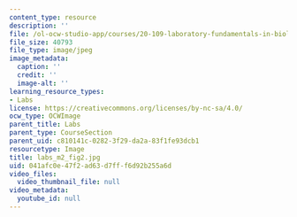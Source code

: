 ```yaml
---
content_type: resource
description: ''
file: /ol-ocw-studio-app/courses/20-109-laboratory-fundamentals-in-biological-engineering-spring-2010/041afc0e47f2ad63d7fff6d92b255a6d_labs_m2_fig2.jpg
file_size: 40793
file_type: image/jpeg
image_metadata:
  caption: ''
  credit: ''
  image-alt: ''
learning_resource_types:
- Labs
license: https://creativecommons.org/licenses/by-nc-sa/4.0/
ocw_type: OCWImage
parent_title: Labs
parent_type: CourseSection
parent_uid: c810141c-0282-3f29-da2a-83f1fe93dcb1
resourcetype: Image
title: labs_m2_fig2.jpg
uid: 041afc0e-47f2-ad63-d7ff-f6d92b255a6d
video_files:
  video_thumbnail_file: null
video_metadata:
  youtube_id: null
---
```

